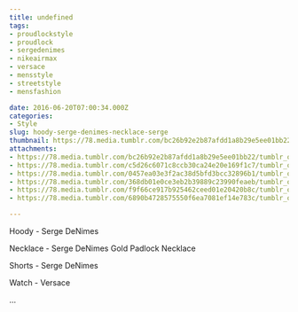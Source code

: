 ```yaml
---
title: undefined
tags:
- proudlockstyle
- proudlock
- sergedenimes
- nikeairmax
- versace
- mensstyle
- streetstyle
- mensfashion

date: 2016-06-20T07:00:34.000Z
categories:
- Style
slug: hoody-serge-denimes-necklace-serge
thumbnail: https://78.media.tumblr.com/bc26b92e2b87afdd1a8b29e5ee01bb22/tumblr_o8tutzx9KX1rhrm24o3_1280.jpg
attachments:
- https://78.media.tumblr.com/bc26b92e2b87afdd1a8b29e5ee01bb22/tumblr_o8tutzx9KX1rhrm24o3_1280.jpg
- https://78.media.tumblr.com/c5d26c6071c8ccb30ca24e20e169f1c7/tumblr_o8tutzx9KX1rhrm24o4_1280.jpg
- https://78.media.tumblr.com/0457ea03e3f2ac38d5bfd3bcc32896b1/tumblr_o8tutzx9KX1rhrm24o6_1280.jpg
- https://78.media.tumblr.com/368db01e0ce3eb2b39889c23990feaeb/tumblr_o8tutzx9KX1rhrm24o5_1280.jpg
- https://78.media.tumblr.com/f9f66ce917b925462ceed01e20420b8c/tumblr_o8tutzx9KX1rhrm24o7_1280.jpg
- https://78.media.tumblr.com/6890b4728575550f6ea7081ef14e783c/tumblr_o8tutzx9KX1rhrm24o2_1280.jpg

---
```


Hoody -  Serge DeNimes 

  Necklace -  Serge DeNimes Gold Padlock Necklace 

  Shorts -  Serge DeNimes 

  Watch -  Versace 

 ...
